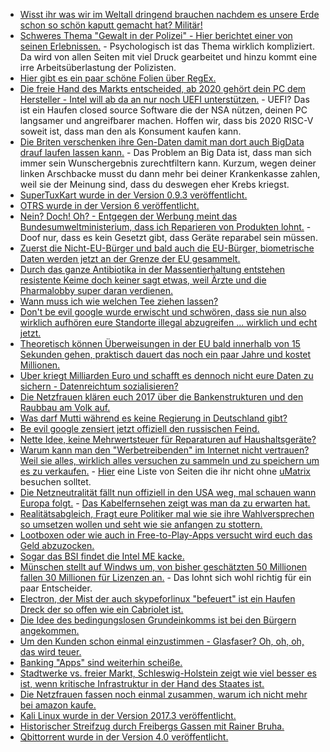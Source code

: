 * [Wisst ihr was wir im Weltall dringend brauchen nachdem es unsere Erde schon so schön kaputt gemacht hat? Militär!](https://www.heise.de/newsticker/meldung/Virgin-Galactic-Tochter-VOX-Space-soll-Militaersatelliten-starten-3893687.html)
* [Schweres Thema "Gewalt in der Polizei" - Hier berichtet einer von seinen Erlebnissen.](http://www.jetzt.de/politik/rassismus-in-der-polizei-ein-junger-polizist-berichtet) - Psychologisch ist das Thema wirklich kompliziert. Da wird von allen Seiten mit viel Druck gearbeitet und hinzu kommt eine irre Arbeitsüberlastung der Polizisten.
* [Hier gibt es ein paar schöne Folien über RegEx.](https://speakerdeck.com/thunderer/mastering-regex-incantations)
* [Die freie Hand des Markts entscheided, ab 2020 gehört dein PC dem Hersteller - Intel will ab da an nur noch UEFI unterstützen.](https://www.golem.de/news/mainboard-intel-will-ab-2020-nur-noch-uefi-statt-bios-1711-131245.html) - UEFI? Das ist ein Haufen closed source Software die der NSA nützen, deinen PC langsamer und angreifbarer machen. Hoffen wir, dass bis 2020 RISC-V soweit ist, dass man den als Konsument kaufen kann.
* [Die Briten verschenken ihre Gen-Daten damit man dort auch BigData drauf laufen lassen kann.](https://www.heise.de/newsticker/meldung/Gen-Daten-fuer-alle-Britische-Biobank-bietet-Daten-Schatz-fuer-Wissenschaft-und-Pharma-Unternehmen-3894342.html) - Das Problem an Big Data ist, dass man sich immer sein Wunschergebnis zurechtfiltern kann. Kurzum, wegen deiner linken Arschbacke musst du dann mehr bei deiner Krankenkasse zahlen, weil sie der Meinung sind, dass du deswegen eher Krebs kriegst.
* [SuperTuxKart wurde in der Version 0.9.3 veröffentlicht.](https://www.pro-linux.de/news/1/25355/supertuxkart-093-mit-zahlreichen-neuerungen.html)
* [OTRS wurde in der Version 6 veröffentlicht.](https://www.pro-linux.de/news/1/25357/otrs-6-freigegeben.html)
* [Nein? Doch! Oh? - Entgegen der Werbung meint das Bundesumweltministerium, dass ich Reparieren von Produkten lohnt.](http://www.sonnenseite.com/de/umwelt/reparieren-lohnt-sich.html) - Doof nur, dass es kein Gesetzt gibt, dass Geräte reparabel sein müssen.
* [Zuerst die Nicht-EU-Bürger und bald auch die EU-Bürger, biometrische Daten werden jetzt an der Grenze der EU gesammelt.](https://www.heise.de/newsticker/meldung/Smart-Borders-EU-Rat-gibt-gruenes-Licht-fuer-biometrische-Grenzkontrolle-3896145.html)
* [Durch das ganze Antibiotika in der Massentierhaltung entstehen resistente Keime doch keiner sagt etwas, weil Ärzte und die Pharmalobby super daran verdienen.](https://netzfrauen.org/2017/11/21/antibiotikaresistent/)
* [Wann muss ich wie welchen Tee ziehen lassen?](https://www.smarticular.net/tee-beste-ziehzeit-wirkung-zubereitung-uebersicht/)
* [Don't be evil google wurde erwischt und schwören, dass sie nun also wirklich aufhören eure Standorte illegal abzugreifen ... wirklich und echt jetzt.](https://blog.fefe.de/?ts=a4ea591c)
* [Theoretisch können Überweisungen in der EU bald innerhalb von 15 Sekunden gehen, praktisch dauert das noch ein paar Jahre und kostet Millionen.](https://blog.fefe.de/?ts=a4ea5e49)
* [Uber kriegt Milliarden Euro und schafft es dennoch nicht eure Daten zu sichern - Datenreichtum sozialisieren?](https://www.golem.de/news/loesegeld-uber-verheimlicht-hack-von-60-millionen-kundendaten-1711-131275.html)
* [Die Netzfrauen klären euch 2017 über die Bankenstrukturen und den Raubbau am Volk auf.](https://netzfrauen.org/2017/11/22/bankenkrise/)
* [Was darf Mutti während es keine Regierung in Deutschland gibt?](https://www.heise.de/tp/features/Angela-Merkel-als-Geschaeftsfuehrerin-3897104.html)
* [Be evil google zensiert jetzt offiziell den russischen Feind.](https://www.heise.de/tp/features/Google-will-Content-von-russischen-Medien-im-Ranking-herabsetzen-3897094.html)
* [Nette Idee, keine Mehrwertsteuer für Reparaturen auf Haushaltsgeräte?](http://www.sonnenseite.com/de/wirtschaft/reparaturen-von-haushaltsgeraeten-sollten-steuerlich-absetzbar-sein.html)
* [Warum kann man den "Werbetreibenden" im Internet nicht vertrauen? Weil sie alles, wirklich alles versuchen zu sammeln und zu speichern um es zu verkaufen.](https://www.heise.de/newsticker/meldung/Session-Replay-Viele-beliebte-Webseiten-zeichnen-jegliche-Texteingabe-auf-3896475.html) - [Hier](https://webtransparency.cs.princeton.edu/no_boundaries/session_replay_sites.html) eine Liste von Seiten die ihr nicht ohne [uMatrix](https://github.com/gorhill/uMatrix) besuchen solltet.
* [Die Netzneutralität fällt nun offiziell in den USA weg, mal schauen wann Europa folgt.](https://www.heise.de/newsticker/meldung/US-Republikaner-treiben-Abschaffung-der-Netzneutralitaet-voran-3897116.html) - [Das Kabelfernsehen zeigt was man da zu erwarten hat.](https://www.heise.de/forum/heise-online/News-Kommentare/US-Republikaner-treiben-Abschaffung-der-Netzneutralitaet-voran/Re-Wenn-das-kommt-wird-das-Internet-wie-das-Kabelfernsehen/posting-31403757/show/)
* [Realitätsabgleich, Fragt eure Politiker mal wie sie ihre Wahlversprechen so umsetzen wollen und seht wie sie anfangen zu stottern.](https://blog.fefe.de/?ts=a4eb4fb7)
* [Lootboxen oder wie auch in Free-to-Play-Apps versucht wird euch das Geld abzuzocken.](https://blog.fefe.de/?ts=a4eb4bdf)
* [Sogar das BSI findet die Intel ME kacke.](https://www.heise.de/security/meldung/Intel-Computer-BSI-warnt-vor-Sicherheitsluecke-Updates-teils-spaet-3900167.html)
* [Münschen stellt auf Windws um, von bisher geschätzten 50 Millionen fallen 30 Millionen für Lizenzen an.](https://www.golem.de/news/limux-ende-muenchen-beschliesst-90-millionen-fuer-it-umbau-1711-131302.html) - Das lohnt sich wohl richtig für ein paar Entscheider. 
* [Electron, der Mist der auch skypeforlinux "befeuert" ist ein Haufen Dreck der so offen wie ein Cabriolet ist.](https://blog.fefe.de/?ts=a4e81524)
* [Die Idee des bedingungslosen Grundeinkomms ist bei den Bürgern angekommen.](https://www.heise.de/tp/features/Umfrage-Mehrheit-der-Deutschen-ist-fuer-ein-bedingungsloses-Grundeinkommen-3899702.html)
* [Um den Kunden schon einmal einzustimmen - Glasfaser? Oh, oh, oh, das wird teuer.](https://www.golem.de/news/verbraucherzentrale-regulierungsfreiheit-fuer-glasfaser-bringt-preissteigerung-1711-131312.html)
* [Banking "Apps" sind weiterhin scheiße.](https://www.heise.de/security/meldung/31-lueckenhafte-Banking-Apps-Forscher-entlarven-App-TAN-Verfahren-abermals-als-unsicher-3900945.html)
* [Stadtwerke vs. freier Markt, Schleswig-Holstein zeigt wie viel besser es ist, wenn kritische Infrastruktur in der Hand des Staates ist.](https://www.golem.de/news/schleswig-holstein-bundesland-hat-bereits-32-prozent-echte-glasfaserabdeckung-1711-131326.html)
* [Die Netzfrauen fassen noch einmal zusammen, warum ich nicht mehr bei amazon kaufe.](https://netzfrauen.org/2017/11/24/black-friday/)
* [Kali Linux wurde in der Version 2017.3 veröffentlicht.](https://www.pro-linux.de/news/1/25370/kali-linux-20173-mit-einigen-neuerungen.html)
* [Historischer Streifzug durch Freibergs Gassen mit Rainer Bruha.](https://www.youtube.com/watch?v=xVPnqnDJSMs)
* [Qbittorrent wurde in der Version 4.0 veröffentlicht.](https://www.pro-linux.de/news/1/25368/qbittorrent-40-mit-zahlreichen-neuerungen.html)
